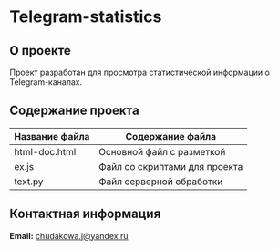 # Telegram-statistics

О проекте
-----------

Проект разработан для просмотра статистической информации о Telegram-каналах.

Содержание проекта
-----------
Название файла  | Содержание файла
----------------|----------------------
html-doc.html   | Основной файл с разметкой
ex.js           | Файл со скриптами для проекта
text.py         | Файл серверной обработки

Контактная информация
-----------
**Email:** chudakowa.j@yandex.ru
